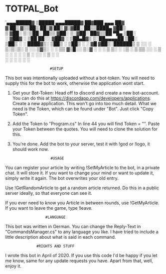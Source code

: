 # TOTPAL_Bot



`▄▄▄█████▓ ▒█████  ▄▄▄█████▓ ██▓███   ▄▄▄       ██▓    
▓  ██▒ ▓▒▒██▒  ██▒▓  ██▒ ▓▒▓██░  ██▒▒████▄    ▓██▒    
▒ ▓██░ ▒░▒██░  ██▒▒ ▓██░ ▒░▓██░ ██▓▒▒██  ▀█▄  ▒██░    
░ ▓██▓ ░ ▒██   ██░░ ▓██▓ ░ ▒██▄█▓▒ ▒░██▄▄▄▄██ ▒██░    
  ▒██▒ ░ ░ ████▓▒░  ▒██▒ ░ ▒██▒ ░  ░ ▓█   ▓██▒░██████▒
  ▒ ░░   ░ ▒░▒░▒░   ▒ ░░   ▒▓▒░ ░  ░ ▒▒   ▓▒█░░ ▒░▓  ░
    ░      ░ ▒ ▒░     ░    ░▒ ░       ▒   ▒▒ ░░ ░ ▒  ░
  ░      ░ ░ ░ ▒    ░      ░░         ░   ▒     ░ ░   
             ░ ░                          ░  ░    ░  ░
	     

						#SETUP


This bot was intentionally uploaded without a bot-token. 
You will need to supply this for the bot to work, otherwise the application wont start. 

1) Get your Bot-Token:
Head off to discord and create a new bot-account. You can do this at https://discordapp.com/developers/applications. Create a new application. 
This won't go into too much detail. What we need is the Token, which can be found under "Bot". Just click "Copy Token". 

2) Add the Token to "Program.cs"
In line 44 you will find Token = "". Paste your Token between the quotes. You will need to clone the solution for this. 

3) You're done.
Add the bot to your server, test it with !god or !logo, it should work now. 


						#USAGE

You can register your article by writing !SetMyArticle to the bot, in a private chat. It will store it. 
If you want to change your mind or want to update it, simply write it again. The bot overwrites your old entry. 

Use !GetRandomArticle to get a random article returned. Do this in a public server ideally, so that everyone can see it. 

If you ever need to know you Article in between rounds, use !GetMyArticle. If you want to leave the game, type !leave.



				      #LANGUAGE

This bot was written in German. You can change the Reply-Text in "CommandsManager.cs" to any language you like. 
I have tried to include a little description about what is said in each command. 



			      #RIGHTS AND STUFF

I wrote this bot in April of 2020. If you use this code I'd be happy if you let me know, same for any update requests you have. 
Apart from that, well, enjoy it. 
